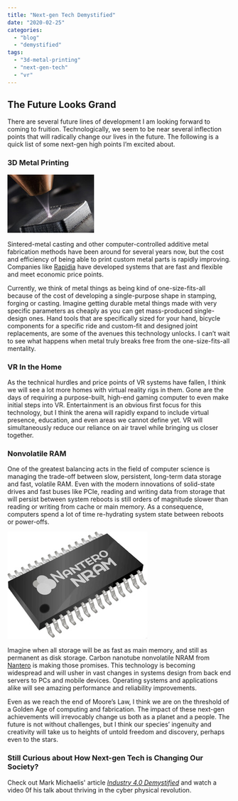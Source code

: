 ```yaml
---
title: "Next-gen Tech Demystified"
date: "2020-02-25"
categories: 
  - "blog"
  - "demystified"
tags: 
  - "3d-metal-printing"
  - "next-gen-tech"
  - "vr"
---
```


## The Future Looks Grand

There are several future lines of development I am looking forward to coming to fruition. Technologically, we seem to be near several inflection points that will radically change our lives in the future. The following is a quick list of some next-gen high points I’m excited about.

### 3D Metal Printing

![](images/3D-Metal-copy.jpeg)

Sintered-metal casting and other computer-controlled additive metal fabrication methods have been around for several years now, but the cost and efficiency of being able to print custom metal parts is rapidly improving. Companies like [Rapidia](https://www.rapidia.com) have developed systems that are fast and flexible and meet economic price points.

Currently, we think of metal things as being kind of one-size-fits-all because of the cost of developing a single-purpose shape in stamping, forging or casting. Imagine getting durable metal things made with very specific parameters as cheaply as you can get mass-produced single-design ones. Hand tools that are specifically sized for your hand, bicycle components for a specific ride and custom-fit and designed joint replacements, are some of the avenues this technology unlocks. I can’t wait to see what happens when metal truly breaks free from the one-size-fits-all mentality.

### VR In the Home

As the technical hurdles and price points of VR systems have fallen, I think we will see a lot more homes with virtual reality rigs in them. Gone are the days of requiring a purpose-built, high-end gaming computer to even make initial steps into VR. Entertainment is an obvious first focus for this technology, but I think the arena will rapidly expand to include virtual presence, education, and even areas we cannot define yet. VR will simultaneously reduce our reliance on air travel while bringing us closer together.

### Nonvolatile RAM

One of the greatest balancing acts in the field of computer science is managing the trade-off between slow, persistent, long-term data storage and fast, volatile RAM. Even with the modern innovations of solid-state drives and fast buses like PCIe, reading and writing data from storage that will persist between system reboots is still orders of magnitude slower than reading or writing from cache or main memory. As a consequence, computers spend a lot of time re-hydrating system state between reboots or power-offs.

![](images/Nanotech.jpeg)

Imagine when all storage will be as fast as main memory, and still as permanent as disk storage. Carbon nanotube nonvolatile NRAM from [Nantero](https://www.nantero.com) is making those promises. This technology is becoming widespread and will usher in vast changes in systems design from back end servers to PCs and mobile devices. Operating systems and applications alike will see amazing performance and reliability improvements.

Even as we reach the end of Moore’s Law, I think we are on the threshold of a Golden Age of computing and fabrication. The impact of these next-gen achievements will irrevocably change us both as a planet and a people. The future is not without challenges, but I think our species’ ingenuity and creativity will take us to heights of untold freedom and discovery, perhaps even to the stars.

### Still Curious about How Next-gen Tech is Changing Our Society?

Check out Mark Michaelis' article _[Industry 4.0 Demystified](https://intellitect.com/demystified-industry-4-0/)_ and watch a video 0f his talk about thriving in the cyber physical revolution.

